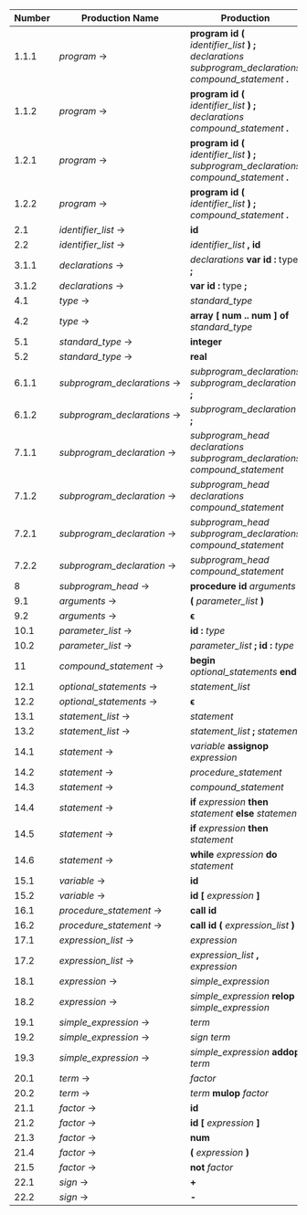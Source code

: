 | Number | Production Name             | Production |
|--------|-----------------------------|------------|
|  1.1.1 | *program* →                 | **program** **id** **(** *identifier_list* **)** **;** *declarations* *subprogram_declarations* *compound_statement* **.** |
|  1.1.2 | *program* →                 | **program** **id** **(** *identifier_list* **)** **;** *declarations* *compound_statement* **.** |
|  1.2.1 | *program* →                 | **program** **id** **(** *identifier_list* **)** **;** *subprogram_declarations* *compound_statement* **.** |
|  1.2.2 | *program* →                 | **program** **id** **(** *identifier_list* **)** **;** *compound_statement* **.** |
|  2.1   | *identifier_list* →         | **id** |
|  2.2   | *identifier_list* →         | *identifier_list* **,** **id** |
|  3.1.1 | *declarations* →            | *declarations* **var** **id** **:** type **;** |
|  3.1.2 | *declarations* →            | **var** **id** **:** type **;** |
|  4.1   | *type* →                    | *standard_type* |
|  4.2   | *type* →                    | **array** **[** **num** **\.\.** **num** **]** **of** *standard_type* |
|  5.1   | *standard_type* →           | **integer** |
|  5.2   | *standard_type* →           | **real** |
|  6.1.1 | *subprogram_declarations* → | *subprogram_declarations* *subprogram_declaration* **;** |
|  6.1.2 | *subprogram_declarations* → | *subprogram_declaration* **;** |
|  7.1.1 | *subprogram_declaration* →  | *subprogram_head* *declarations* *subprogram_declarations* *compound_statement* |
|  7.1.2 | *subprogram_declaration* →  | *subprogram_head* *declarations* *compound_statement* |
|  7.2.1 | *subprogram_declaration* →  | *subprogram_head* *subprogram_declarations* *compound_statement* |
|  7.2.2 | *subprogram_declaration* →  | *subprogram_head* *compound_statement* |
|  8     | *subprogram_head* →         | **procedure** **id** *arguments* **;** |
|  9.1   | *arguments* →               | **(** *parameter_list* **)** |
|  9.2   | *arguments* →               | **ϵ** |
| 10.1   | *parameter_list* →          | **id** **:** *type* |
| 10.2   | *parameter_list* →          | *parameter_list* **;** **id** **:** *type* |
| 11     | *compound_statement* →      | **begin** *optional_statements* **end** |
| 12.1   | *optional_statements* →     | *statement_list* |
| 12.2   | *optional_statements* →     | **ϵ** |
| 13.1   | *statement_list* →          | *statement* |
| 13.2   | *statement_list* →          | *statement_list* **;** *statement* |
| 14.1   | *statement* →               | *variable* **assignop** *expression* |
| 14.2   | *statement* →               | *procedure_statement* |
| 14.3   | *statement* →               | *compound_statement* |
| 14.4   | *statement* →               | **if** *expression* **then** *statement* **else** *statement* |
| 14.5   | *statement* →               | **if** *expression* **then** *statement* |
| 14.6   | *statement* →               | **while** *expression* **do** *statement* |
| 15.1   | *variable* →                | **id** |
| 15.2   | *variable* →                | **id** **[** *expression* **]** |
| 16.1   | *procedure_statement* →     | **call** **id** |
| 16.2   | *procedure_statement* →     | **call** **id** **(** *expression_list* **)** |
| 17.1   | *expression_list* →         | *expression* |
| 17.2   | *expression_list* →         | *expression_list* **,** *expression* |
| 18.1   | *expression* →              | *simple_expression* |
| 18.2   | *expression* →              | *simple_expression* **relop** *simple_expression* |
| 19.1   | *simple_expression* →       | *term* |
| 19.2   | *simple_expression* →       | *sign* *term* |
| 19.3   | *simple_expression* →       | *simple_expression* **addop** *term* |
| 20.1   | *term* →                    | *factor* |
| 20.2   | *term* →                    | *term* **mulop** *factor* |
| 21.1   | *factor* →                  | **id** |
| 21.2   | *factor* →                  | **id** **[** *expression* **]** |
| 21.3   | *factor* →                  | **num** |
| 21.4   | *factor* →                  | **(** *expression* **)** |
| 21.5   | *factor* →                  | **not** *factor* |
| 22.1   | *sign* →                    | **+** |
| 22.2   | *sign* →                    | **-** |
